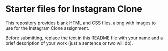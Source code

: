 # Starter files for Instagram Clone

This repository provides blank HTML and CSS files, along with images to use for the Instagram Clone assignment.

Before submitting, replace the text in this README file with your name and a brief description of your work (just a sentence or two will do).
